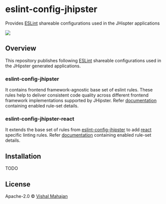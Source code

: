 # eslint-config-jhipster
Provides [ESLint](https://eslint.org/docs/developer-guide/shareable-configs) shareable configurations used in the JHispter applications

<img src="https://github.com/jhipster/jhipster-artwork/blob/main/logos/JHipster%20RGB-small100x25px.png?raw=true">

## Overview
This repository publishes following [ESLint](https://eslint.org/docs/developer-guide/shareable-configs) shareable configurations used in the JHipster generated applications.

### eslint-config-jhipster
It contains frontend framework-agnostic base set of eslint rules. These rules help to deliver consistent code quality across different frontend framework implementations supported by JHipster. Refer [documentation](./base/README.md) containing enabled rule-set details. 


### eslint-config-jhipster-react
It extends the base set of rules from [eslint-config-jhipster](./base/README.md) to add [react](https://reactjs.org/) specific linting rules. Refer [documentation](./react/README.md) containing enabled rule-set details.

## Installation
TODO

## License

Apache-2.0 © [Vishal Mahajan](https://twitter.com/vishal423)
